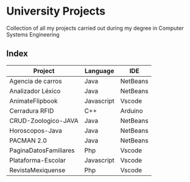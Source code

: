 # University Projects

Collection of all my projects carried out during my degree in
Computer Systems Engineering

## Index

| Project               | Language   | IDE      |
| --------------------- | ---------- | -------- |
| Agencia de carros     | Java       | NetBeans |
| Analizador Léxico     | Java       | NetBeans |
| AnimateFlipbook       | Javascript | Vscode   |
| Cerradura RFID        | C++        | Arduino  |
| CRUD-Zoologico-JAVA   | Java       | NetBeans |
| Horoscopos-Java       | Java       | NetBeans |
| PACMAN 2.0            | Java       | NetBeans |
| PaginaDatosFamiliares | Php        | Vscode   |
| Plataforma-Escolar    | Javascript | Vscode   |
| RevistaMexiquense     | Php        | Vscode   |
